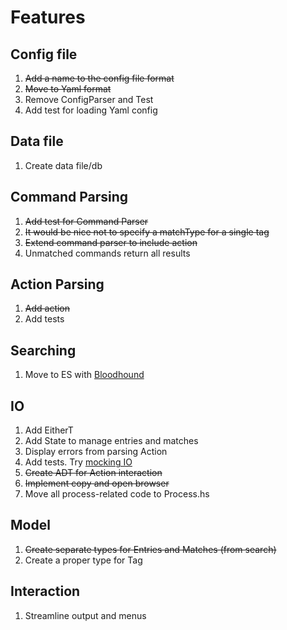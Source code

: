# Features

## Config file
1. ~~Add a name to the config file format~~
1. ~~Move to Yaml format~~
1. Remove ConfigParser and Test
1. Add test for loading Yaml config

## Data file
1. Create data file/db

## Command Parsing
1. ~~Add test for Command Parser~~
1. ~~It would be nice not to specify a matchType for a single tag~~
1. ~~Extend command parser to include action~~
1. Unmatched commands return all results

## Action Parsing
1. ~~Add action~~
1. Add tests

## Searching
1. Move to ES with [Bloodhound](https://github.com/bitemyapp/bloodhound)

## IO
1. Add EitherT
1. Add State to manage entries and matches
1. Display errors from parsing Action
1. Add tests. Try [mocking IO](https://making.pusher.com/unit-testing-io-in-haskell/)
1. ~~Create ADT for Action interaction~~
1. ~~Implement copy and open browser~~
1. Move all process-related code to Process.hs

## Model
1. ~~Create separate types for Entries and Matches (from search)~~
1. Create a proper type for Tag

## Interaction
1. Streamline output and menus